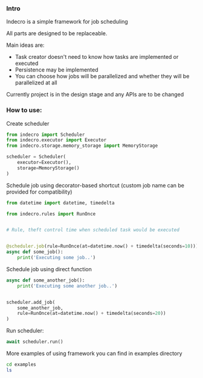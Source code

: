 ### Intro

Indecro is a simple framework for job scheduling

All parts are designed to be replaceable.

Main ideas are:

* Task creator doesn't need to know how tasks are implemented or executed
* Persistence may be implemented
* You can choose how jobs will be parallelized and whether they will be parallelized at all

Currently project is in the design stage and any APIs are to be changed

### How to use:

Create scheduler

```python
from indecro import Scheduler
from indecro.executor import Executor
from indecro.storage.memory_storage import MemoryStorage

scheduler = Scheduler(
    executor=Executor(),
    storage=MemoryStorage()
)
```

Schedule job using decorator-based shortcut (custom job name can be provided for compatibility)

```python
from datetime import datetime, timedelta

from indecro.rules import RunOnce


# Rule, theft control time when scheduled task would be executed


@scheduler.job(rule=RunOnce(at=datetime.now() + timedelta(seconds=10)))
async def some_job():
    print('Executing some job..')
```

Schedule job using direct function

```python
async def some_another_job():
    print('Executing some another job..')


scheduler.add_job(
    some_another_job,
    rule=RunOnce(at=datetime.now() + timedelta(seconds=20))
)
```

Run scheduler:

```python
await scheduler.run()
```

More examples of using framework you can find in examples directory

```bash
cd examples
ls
```
